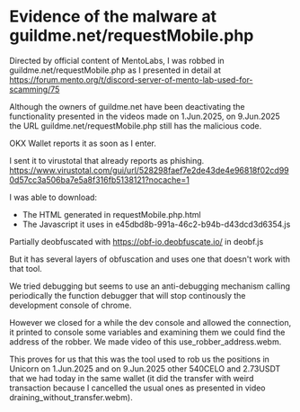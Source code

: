 
# Evidence of the malware at guildme.net/requestMobile.php

Directed by official content of MentoLabs, I was robbed in 
guildme.net/requestMobile.php as I presented in detail at
https://forum.mento.org/t/discord-server-of-mento-lab-used-for-scamming/75

Although the owners of guildme.net have been deactivating the functionality
presented in the videos made on 1.Jun.2025, on 9.Jun.2025 the
URL guildme.net/requestMobile.php still has the malicious code.

OKX Wallet reports it as soon as I enter.

I sent it to virustotal that already reports as phishing.
https://www.virustotal.com/gui/url/528298faef7e2de43de4e96818f02cd990d57cc3a506ba7e5a8f316fb5138121?nocache=1


I was able to download:

* The HTML generated in requestMobile.php.html
* The Javascript it uses in e45dbd8b-991a-46c2-b94b-d43dcd3d6354.js

Partially deobfuscated with https://obf-io.deobfuscate.io/ in deobf.js

But it has several layers of obfuscation and uses one that doesn't work with
that tool.

We tried debugging but seems to use an anti-debugging mechanism calling
periodically the function debugger that will stop continously the
development console of chrome.

However we closed for a while the dev console and allowed the connection,
it printed to console some variables and examining them we could find the 
address of the robber. We made video of this use_robber_address.webm.

This proves for us that this was the tool used to rob us the positions in
Unicorn on 1.Jun.2025 and on 9.Jun.2025 other 540CELO and 2.73USDT that 
we had today in the same wallet (it did the transfer with weird transaction 
because I cancelled the usual ones as presented in video
draining_without_transfer.webm).


